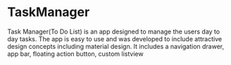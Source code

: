 # TaskManager
Task Manager(To Do List) is an app designed to manage the users day to day tasks. 
The app is easy to use and was developed to include attractive design concepts including material design.
It includes a navigation drawer, app bar, floating action button, custom listview
